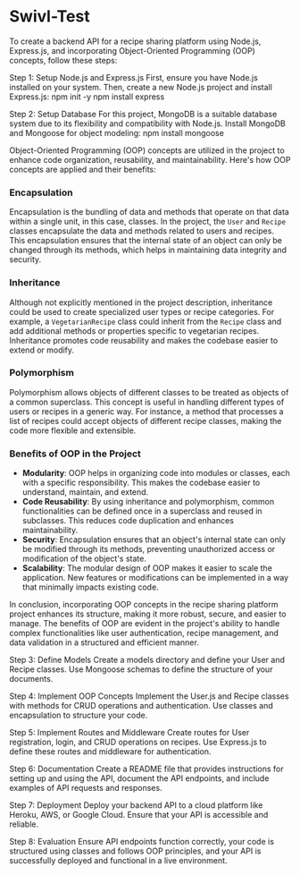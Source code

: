 # Swivl-Test
To create a backend API for a recipe sharing platform using Node.js, Express.js, and incorporating Object-Oriented Programming (OOP) concepts, follow these steps:

Step 1: Setup Node.js and Express.js
First, ensure you have Node.js installed on your system. Then, create a new Node.js project and install Express.js:
npm init -y
npm install express


Step 2: Setup Database
For this project, MongoDB is a suitable database system due to its flexibility and compatibility with Node.js. Install MongoDB and Mongoose for object modeling:
npm install mongoose

Object-Oriented Programming (OOP) concepts are utilized in the project to enhance code organization, reusability, and maintainability. Here's how OOP concepts are applied and their benefits:

### Encapsulation

Encapsulation is the bundling of data and methods that operate on that data within a single unit, in this case, classes. In the project, the `User` and `Recipe` classes encapsulate the data and methods related to users and recipes. This encapsulation ensures that the internal state of an object can only be changed through its methods, which helps in maintaining data integrity and security.

### Inheritance

Although not explicitly mentioned in the project description, inheritance could be used to create specialized user types or recipe categories. For example, a `VegetarianRecipe` class could inherit from the `Recipe` class and add additional methods or properties specific to vegetarian recipes. Inheritance promotes code reusability and makes the codebase easier to extend or modify.

### Polymorphism

Polymorphism allows objects of different classes to be treated as objects of a common superclass. This concept is useful in handling different types of users or recipes in a generic way. For instance, a method that processes a list of recipes could accept objects of different recipe classes, making the code more flexible and extensible.

### Benefits of OOP in the Project

- **Modularity**: OOP helps in organizing code into modules or classes, each with a specific responsibility. This makes the codebase easier to understand, maintain, and extend.
- **Code Reusability**: By using inheritance and polymorphism, common functionalities can be defined once in a superclass and reused in subclasses. This reduces code duplication and enhances maintainability.
- **Security**: Encapsulation ensures that an object's internal state can only be modified through its methods, preventing unauthorized access or modification of the object's state.
- **Scalability**: The modular design of OOP makes it easier to scale the application. New features or modifications can be implemented in a way that minimally impacts existing code.

In conclusion, incorporating OOP concepts in the recipe sharing platform project enhances its structure, making it more robust, secure, and easier to manage. The benefits of OOP are evident in the project's ability to handle complex functionalities like user authentication, recipe management, and data validation in a structured and efficient manner.


Step 3: Define Models
Create a models directory and define your User and Recipe classes. Use Mongoose schemas to define the structure of your documents.


Step 4: Implement OOP Concepts
Implement the User.js and Recipe classes with methods for CRUD operations and authentication. Use classes and encapsulation to structure your code.


Step 5: Implement Routes and Middleware
Create routes for User registration, login, and CRUD operations on recipes. Use Express.js to define these routes and middleware for authentication.


Step 6: Documentation
Create a README file that provides instructions for setting up and using the API, document the API endpoints, and include examples of API requests and responses.

Step 7: Deployment
Deploy your backend API to a cloud platform like Heroku, AWS, or Google Cloud. Ensure that your API is accessible and reliable.

Step 8: Evaluation
Ensure API endpoints function correctly, your code is structured using classes and follows OOP principles, and your API is successfully deployed and functional in a live environment.

